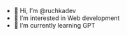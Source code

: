 - 👋 Hi, I’m @ruchkadev
- 👀 I’m interested in Web development
- 🌱 I’m currently learning GPT

<!---
happypeter/happypeter is a ✨ special ✨ repository because its README.md (this file) appears on your GitHub profile.
You can click the Preview link to take a look at your changes.
--->
